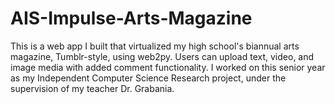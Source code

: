 AIS-Impulse-Arts-Magazine
======
This is a web app I built that virtualized my high school's biannual arts magazine, Tumblr-style, using web2py. Users can upload text, video, and image 
media with added comment functionality. I worked on this senior year as my Independent Computer Science Research project, under the 
supervision of my teacher Dr. Grabania. 
